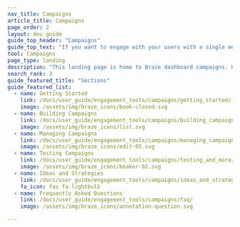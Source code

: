 ```yaml
---
nav_title: Campaigns
article_title: Campaigns
page_order: 2
layout: dev_guide
guide_top_header: "Campaigns"
guide_top_text: "If you want to engage with your users with a single message step, you can send them a campaign using any supported <a href='/docs/user_guide/message_building_by_channel/'>messaging channels</a>. Most multi-step user journeys are better created as <a href='/docs/user_guide/engagement_tools/canvas/'>Canvases</a>.<br> <br>Select any of the following topics to see articles you may be interested in."
tool: Campaigns
page_type: landing
description: "This landing page is home to Braze dashboard campaigns. Here, you can find resources on creating your campaign, managing and testing campaigns, and helpful ideas and strategies."
search_rank: 3
guide_featured_title: "Sections"
guide_featured_list:
  - name: Getting Started
    link: /docs/user_guide/engagement_tools/campaigns/getting_started/
    image: /assets/img/braze_icons/book-closed.svg
  - name: Building Campaigns
    link: /docs/user_guide/engagement_tools/campaigns/building_campaigns/
    image: /assets/img/braze_icons/list.svg
  - name: Managing Campaigns
    link: /docs/user_guide/engagement_tools/campaigns/managing_campaigns/
    image: /assets/img/braze_icons/edit-05.svg
  - name: Testing Campaigns
    link: /docs/user_guide/engagement_tools/campaigns/testing_and_more/
    image: /assets/img/braze_icons/beaker-02.svg
  - name: Ideas and Strategies
    link: /docs/user_guide/engagement_tools/campaigns/ideas_and_strategies/
    fa_icon: fas fa-lightbulb
  - name: Frequently Asked Questions
    link: /docs/user_guide/engagement_tools/campaigns/faq/
    image: /assets/img/braze_icons/annotation-question.svg

---
```

